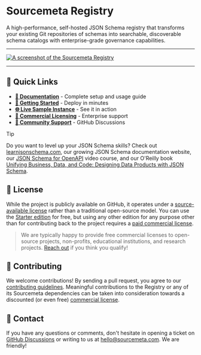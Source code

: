 # Sourcemeta Registry

A high-performance, self-hosted JSON Schema registry that transforms your
existing Git repositories of schemas into searchable, discoverable schema
catalogs with enterprise-grade governance capabilities.

***

[![A screenshot of the Sourcemeta Registry](https://www.sourcemeta.com/screenshot.webp)](https://schemas.sourcemeta.com)

***

## :rocket: Quick Links

- **[:book: Documentation](https://registry.sourcemeta.com)** - Complete setup and usage guide
- **[:dart: Getting Started](https://registry.sourcemeta.com/getting-started)** - Deploy in minutes
- **[:globe_with_meridians: Live Sample Instance](https://schemas.sourcemeta.com)** - See it in action
- **[:briefcase: Commercial Licensing](https://registry.sourcemeta.com/commercial)** - Enterprise support
- **[:speech_balloon: Community Support](https://github.com/sourcemeta/registry/discussions)** - GitHub Discussions

> [!TIP]
> Do you want to level up your JSON Schema skills? Check out
> [learnjsonschema.com](https://www.learnjsonschema.com), our growing JSON
> Schema documentation website, our [JSON Schema for
> OpenAPI](https://www.sourcemeta.com/courses/jsonschema-for-openapi) video
> course, and our O'Reilly book [Unifying Business, Data, and Code: Designing
> Data Products with JSON
> Schema](https://www.oreilly.com/library/view/unifying-business-data/9781098144999/).

## :page_facing_up: License

While the project is publicly available on GitHub, it operates under a
[source-available
license](https://github.com/sourcemeta/registry/blob/main/LICENSE) rather than
a traditional open-source model. You can use the [Starter
edition](https://github.com/sourcemeta/registry/pkgs/container/registry) for
free, but using any other edition for any purpose other than for contributing
back to the project requires a [paid commercial
license](https://registry.sourcemeta.com/commercial/).

> We are typically happy to provide free commercial licenses to open-source
> projects, non-profits, educational institutions, and research projects.
> [Reach out](mailto:hello@sourcemeta.com) if you think you qualify!

## :handshake: Contributing

We welcome contributions! By sending a pull request, you agree to our
[contributing
guidelines](https://github.com/sourcemeta/.github/blob/main/CONTRIBUTING.md).
Meaningful contributions to the Registry or any of its Sourcemeta dependencies
can be taken into consideration towards a discounted (or even free) [commercial
license](https://registry.sourcemeta.com/commercial/).

## :email: Contact

If you have any questions or comments, don't hesitate in opening a ticket on
[GitHub Discussions](https://github.com/sourcemeta/registry/discussions) or
writing to us at [hello@sourcemeta.com](mailto:hello@sourcemeta.com). We are
friendly!
